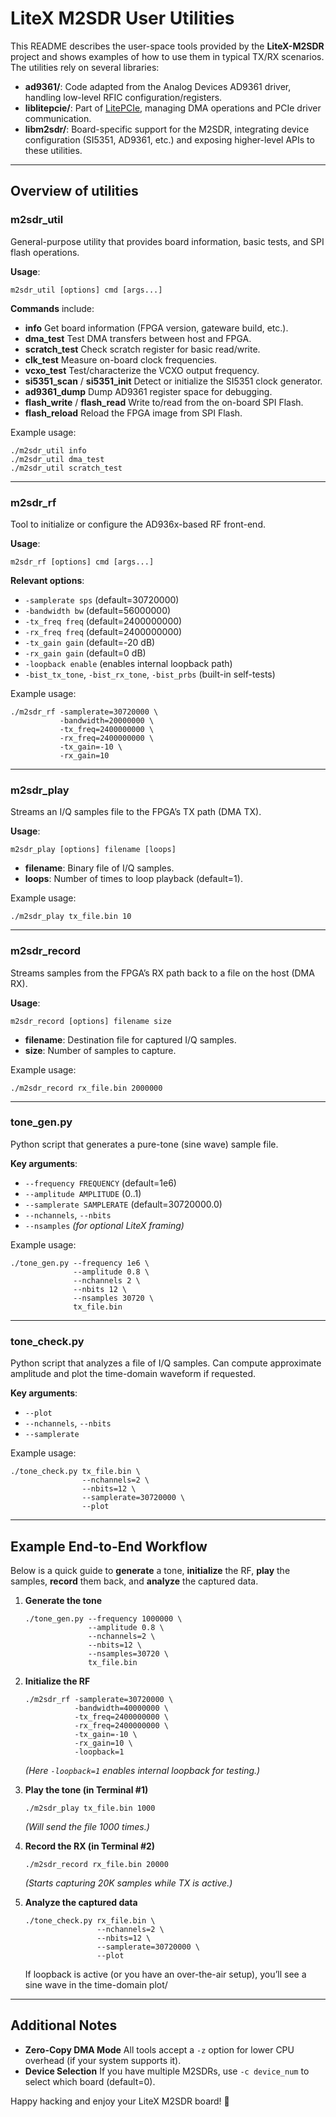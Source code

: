 # LiteX M2SDR User Utilities

This README describes the user-space tools provided by the **LiteX-M2SDR** project and shows examples of how to use them in typical TX/RX scenarios. The utilities rely on several libraries:

- **ad9361/**: Code adapted from the Analog Devices AD9361 driver, handling low-level RFIC configuration/registers.
- **liblitepcie/**: Part of [LitePCIe](https://github.com/enjoy-digital/litepcie), managing DMA operations and PCIe driver communication.
- **libm2sdr/**: Board-specific support for the M2SDR, integrating device configuration (SI5351, AD9361, etc.) and exposing higher-level APIs to these utilities.

---

## Overview of utilities

### m2sdr_util
General-purpose utility that provides board information, basic tests, and SPI flash operations.

**Usage**:
```
m2sdr_util [options] cmd [args...]
```

**Commands** include:
- **info**
  Get board information (FPGA version, gateware build, etc.).
- **dma_test**
  Test DMA transfers between host and FPGA.
- **scratch_test**
  Check scratch register for basic read/write.
- **clk_test**
  Measure on-board clock frequencies.
- **vcxo_test**
  Test/characterize the VCXO output frequency.
- **si5351_scan** / **si5351_init**
  Detect or initialize the SI5351 clock generator.
- **ad9361_dump**
  Dump AD9361 register space for debugging.
- **flash_write** / **flash_read**
  Write to/read from the on-board SPI Flash.
- **flash_reload**
  Reload the FPGA image from SPI Flash.

Example usage:
~~~~
./m2sdr_util info
./m2sdr_util dma_test
./m2sdr_util scratch_test
~~~~

---

### m2sdr_rf
Tool to initialize or configure the AD936x-based RF front-end.

**Usage**:
```
m2sdr_rf [options] cmd [args...]
```

**Relevant options**:
- `-samplerate sps` (default=30720000)
- `-bandwidth bw` (default=56000000)
- `-tx_freq freq` (default=2400000000)
- `-rx_freq freq` (default=2400000000)
- `-tx_gain gain` (default=-20 dB)
- `-rx_gain gain` (default=0 dB)
- `-loopback enable` (enables internal loopback path)
- `-bist_tx_tone`, `-bist_rx_tone`, `-bist_prbs` (built-in self-tests)

Example usage:
~~~~
./m2sdr_rf -samplerate=30720000 \
           -bandwidth=20000000 \
           -tx_freq=2400000000 \
           -rx_freq=2400000000 \
           -tx_gain=-10 \
           -rx_gain=10
~~~~

---

### m2sdr_play
Streams an I/Q samples file to the FPGA’s TX path (DMA TX).

**Usage**:
```
m2sdr_play [options] filename [loops]
```
- **filename**: Binary file of I/Q samples.
- **loops**: Number of times to loop playback (default=1).

Example usage:
~~~~
./m2sdr_play tx_file.bin 10
~~~~

---

### m2sdr_record
Streams samples from the FPGA’s RX path back to a file on the host (DMA RX).

**Usage**:
```
m2sdr_record [options] filename size
```
- **filename**: Destination file for captured I/Q samples.
- **size**: Number of samples to capture.

Example usage:
~~~~
./m2sdr_record rx_file.bin 2000000
~~~~

---

### tone_gen.py
Python script that generates a pure-tone (sine wave) sample file.

**Key arguments**:
- `--frequency FREQUENCY` (default=1e6)
- `--amplitude AMPLITUDE` (0..1)
- `--samplerate SAMPLERATE` (default=30720000.0)
- `--nchannels`, `--nbits`
- `--nsamples`
*(for optional LiteX framing)*

Example usage:
~~~~
./tone_gen.py --frequency 1e6 \
              --amplitude 0.8 \
              --nchannels 2 \
              --nbits 12 \
              --nsamples 30720 \
              tx_file.bin
~~~~

---

### tone_check.py
Python script that analyzes a file of I/Q samples. Can compute approximate amplitude and plot the time-domain waveform if requested.

**Key arguments**:
- `--plot`
- `--nchannels`, `--nbits`
- `--samplerate`

Example usage:
~~~~
./tone_check.py tx_file.bin \
                --nchannels=2 \
                --nbits=12 \
                --samplerate=30720000 \
                --plot
~~~~

---

## Example End-to-End Workflow

Below is a quick guide to **generate** a tone, **initialize** the RF, **play** the samples, **record** them back, and **analyze** the captured data.

1. **Generate the tone**
   ~~~~
   ./tone_gen.py --frequency 1000000 \
                 --amplitude 0.8 \
                 --nchannels=2 \
                 --nbits=12 \
                 --nsamples=30720 \
                 tx_file.bin
   ~~~~

2. **Initialize the RF**
   ~~~~
   ./m2sdr_rf -samplerate=30720000 \
              -bandwidth=40000000 \
              -tx_freq=2400000000 \
              -rx_freq=2400000000 \
              -tx_gain=-10 \
              -rx_gain=10 \
              -loopback=1
   ~~~~
   *(Here `-loopback=1` enables internal loopback for testing.)*

3. **Play the tone (in Terminal #1)**
   ~~~~
   ./m2sdr_play tx_file.bin 1000
   ~~~~
   *(Will send the file 1000 times.)*

4. **Record the RX (in Terminal #2)**
   ~~~~
   ./m2sdr_record rx_file.bin 20000
   ~~~~
   *(Starts capturing 20K samples while TX is active.)*

5. **Analyze the captured data**
   ~~~~
   ./tone_check.py rx_file.bin \
                   --nchannels=2 \
                   --nbits=12 \
                   --samplerate=30720000 \
                   --plot
   ~~~~
   If loopback is active (or you have an over-the-air setup), you’ll see a sine wave in the time-domain plot/

---

## Additional Notes

- **Zero-Copy DMA Mode**
  All tools accept a `-z` option for lower CPU overhead (if your system supports it).
- **Device Selection**
  If you have multiple M2SDRs, use `-c device_num` to select which board (default=0).

Happy hacking and enjoy your LiteX M2SDR board! 🤗
